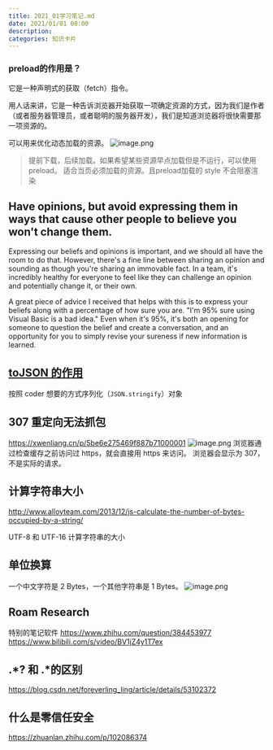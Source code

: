 ```yaml
---
title: 2021_01学习笔记.md
date: 2021/01/01 00:00
description:
categories: 知识卡片
---
```

### <link> preload的作用是？
<link rel="preload"> 它是一种声明式的获取（fetch）指令。

用人话来讲，它是一种告诉浏览器开始获取一项确定资源的方式，因为我们是作者（或者服务器管理员，或者聪明的服务器开发），我们是知道浏览器将很快需要那一项资源的。

可以用来优化动态加载的资源。
![image.png](http://images.scar.site/WEBRESOURCE5f23302c8e87ca1dbd804e6109c23715.png)

> 提前下载，后续加载。如果希望某些资源早点加载但是不运行，可以使用 preload。
适合当页必须加载的资源。且preload加载的 style 不会阻塞渲染


## Have opinions, but avoid expressing them in ways that cause other people to believe you won't change them.
Expressing our beliefs and opinions is important, and we should all have the room to do that. However, there's a fine line between sharing an opinion and sounding as though you're sharing an immovable fact. In a team, it's incredibly healthy for everyone to feel like they can challenge an opinion and potentially change it, or their own.

A great piece of advice I received that helps with this is to express your beliefs along with a percentage of how sure you are. "I'm 95% sure using Visual Basic is a bad idea." Even when it's 95%, it's both an opening for someone to question the belief and create a conversation, and an opportunity for you to simply revise your sureness if new information is learned.

## [toJSON 的作用](http://thecodebarbarian.com/what-is-the-tojson-function-in-javascript.html)
按照 coder 想要的方式序列化（`JSON.stringify`）对象

## 307 重定向无法抓包
https://xwenliang.cn/p/5be6e275469f887b71000001
![image.png](http://images.scar.site/WEBRESOURCE76ecaa5bf77d3ae1b1f85fc809639cd9.png)
浏览器通过检查缓存之前访问过 https，就会直接用 https 来访问。
浏览器会显示为 307，不是实际的请求。

## 计算字符串大小
http://www.alloyteam.com/2013/12/js-calculate-the-number-of-bytes-occupied-by-a-string/

UTF-8 和 UTF-16 计算字符串的大小

## 单位换算
一个中文字符是 2 Bytes，一个其他字符串是 1 Bytes。
![image.png](http://images.scar.site/WEBRESOURCE80ac52a87ec407d5c2d77fac8c81d9c3.png)

## Roam Research
特别的笔记软件
https://www.zhihu.com/question/384453977
https://www.bilibili.com/s/video/BV1jZ4y1T7ex

## .*? 和 .*的区别
https://blog.csdn.net/foreverling_ling/article/details/53102372

## 什么是零信任安全
https://zhuanlan.zhihu.com/p/102086374